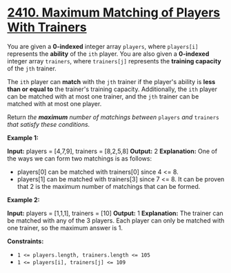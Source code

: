 # [2410. Maximum Matching of Players With Trainers](https://leetcode.com/problems/maximum-matching-of-players-with-trainers/)

You are given a  **0-indexed**  integer array  `players`, where  `players[i]`  represents the  **ability**  of the  `ith`  player. You are also given a  **0-indexed**  integer array  `trainers`, where  `trainers[j]`  represents the  **training capacity** of the  `jth`  trainer.

The  `ith`  player can  **match**  with the  `jth`  trainer if the player's ability is  **less than or equal to**  the trainer's training capacity. Additionally, the  `ith`  player can be matched with at most one trainer, and the  `jth`  trainer can be matched with at most one player.

Return  _the  **maximum**  number of matchings between_ `players` _and_ `trainers` _that satisfy these conditions._

**Example 1:**

**Input:** players = [4,7,9], trainers = [8,2,5,8]
**Output:** 2
**Explanation:**
One of the ways we can form two matchings is as follows:
- players[0] can be matched with trainers[0] since 4 <= 8.
- players[1] can be matched with trainers[3] since 7 <= 8.
It can be proven that 2 is the maximum number of matchings that can be formed.

**Example 2:**

**Input:** players = [1,1,1], trainers = [10]
**Output:** 1
**Explanation:**
The trainer can be matched with any of the 3 players.
Each player can only be matched with one trainer, so the maximum answer is 1.

**Constraints:**

-   `1 <= players.length, trainers.length <= 105`
-   `1 <= players[i], trainers[j] <= 109`
